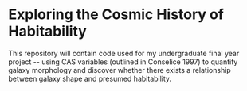 # Exploring the Cosmic History of Habitability
This repository will contain code used for my undergraduate final year project -- using CAS variables (outlined in Conselice 1997) to quantify galaxy morphology and discover whether there exists a relationship between galaxy shape and presumed habitability.
